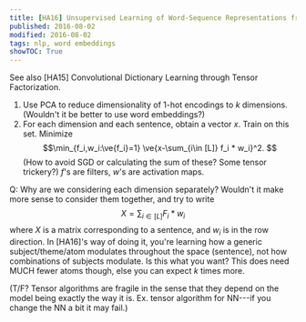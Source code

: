```yaml
---
title: [HA16] Unsupervised Learning of Word-Sequence Representations from Scratch via Convolutional Tensor Decomposition
published: 2016-08-02
modified: 2016-08-02
tags: nlp, word embeddings
showTOC: True
---
```


See also [HA15] Convolutional Dictionary Learning through Tensor Factorization.

1.  Use PCA to reduce dimensionality of 1-hot encodings to $k$ dimensions. (Wouldn't it be better to use word embeddings?)
2.  For each dimension and each sentence, obtain a vector $x$. Train on this set. Minimize
	$$\min_{f_i,w_i:\ve{f_i}=1} \ve{x-\sum_{i\in [L]} f_i * w_i}^2.
	$$
	(How to avoid SGD or calculating the sum of these? Some tensor trickery?) $f$'s are filters, $w$'s are activation maps.

Q: Why are we considering each dimension separately? Wouldn't it make more sense to consider them together, and try to write
$$ X = \sum_{i\in [L]} F_i*w_i$$
where $X$ is a matrix corresponding to a sentence, and $w_i$ is in the row direction. In [HA16]'s way of doing it, you're learning how a generic subject/theme/atom modulates throughout the space (sentence), not how combinations of subjects modulate. Is this what you want? This does need MUCH fewer atoms though, else you can expect $k$ times more.

(T/F? Tensor algorithms are fragile in the sense that they depend on the model being exactly the way it is. Ex. tensor algorithm for NN---if you change the NN a bit it may fail.)
	
